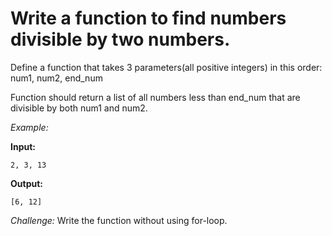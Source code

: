 # Write a function to find numbers divisible by two numbers.
Define a function that takes 3 parameters(all positive integers) in this order:
num1, num2, end_num

Function should return a list of all numbers less than end_num that are divisible by both num1 and num2.

_Example:_

**Input:**


    2, 3, 13
    

**Output:**


    [6, 12]
    
    
_Challenge:_
Write the function without using for-loop.